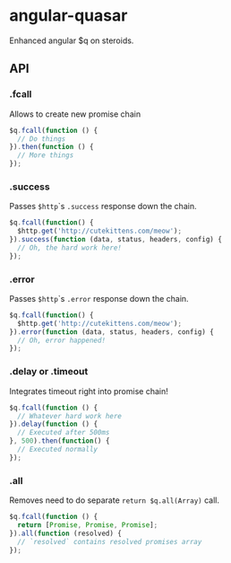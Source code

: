 angular-quasar
==============

Enhanced angular $q on steroids.

## API

### .fcall

Allows to create new promise chain

```js
$q.fcall(function () {
  // Do things
}).then(function () {
  // More things
});
```

### .success

Passes `$http`\`s `.success` response down the chain.

```js
$q.fcall(function() {
  $http.get('http://cutekittens.com/meow');
}).success(function (data, status, headers, config) {
  // Oh, the hard work here!
});
```

### .error

Passes `$http`\`s `.error` response down the chain.

```js
$q.fcall(function() {
  $http.get('http://cutekittens.com/meow');
}).error(function (data, status, headers, config) {
  // Oh, error happened!
});
```

### .delay or .timeout

Integrates timeout right into promise chain!

```js
$q.fcall(function () {
  // Whatever hard work here
}).delay(function () {
  // Executed after 500ms
}, 500).then(function() {
  // Executed normally
});
```

### .all

Removes need to do separate `return $q.all(Array)` call.

```js
$q.fcall(function () {
  return [Promise, Promise, Promise];
}).all(function (resolved) {
  // `resolved` contains resolved promises array
});
```

